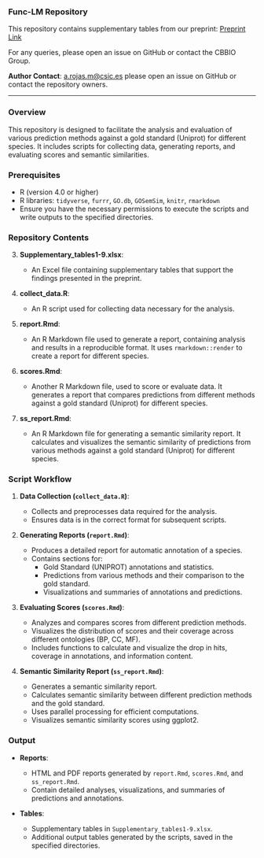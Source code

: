 ﻿
### Func-LM Repository

This repository contains supplementary tables from our preprint: [Preprint Link](https://www.biorxiv.org/content/10.1101/2024.02.14.580341v1)

For any queries, please open an issue on GitHub or contact the CBBIO Group.

**Author Contact**: a.rojas.m@csic.es please open an issue on GitHub or contact the repository owners. 

---

### Overview

This repository is designed to facilitate the analysis and evaluation of various prediction methods against a gold standard (Uniprot) for different species. It includes scripts for collecting data, generating reports, and evaluating scores and semantic similarities.

### Prerequisites

- R (version 4.0 or higher)
- R libraries: `tidyverse`, `furrr`, `GO.db`, `GOSemSim`, `knitr`, `rmarkdown`
- Ensure you have the necessary permissions to execute the scripts and write outputs to the specified directories.

### Repository Contents

3. **Supplementary_tables1-9.xlsx**: 
   - An Excel file containing supplementary tables that support the findings presented in the preprint.

4. **collect_data.R**: 
   - An R script used for collecting data necessary for the analysis.

5. **report.Rmd**: 
   - An R Markdown file used to generate a report, containing analysis and results in a reproducible format. It uses `rmarkdown::render` to create a report for different species.

6. **scores.Rmd**: 
   - Another R Markdown file, used to score or evaluate data. It generates a report that compares predictions from different methods against a gold standard (Uniprot) for different species.

7. **ss_report.Rmd**: 
   - An R Markdown file for generating a semantic similarity report. It calculates and visualizes the semantic similarity of predictions from various methods against a gold standard (Uniprot) for different species.

### Script Workflow

1. **Data Collection (`collect_data.R`)**:
   - Collects and preprocesses data required for the analysis.
   - Ensures data is in the correct format for subsequent scripts.

2. **Generating Reports (`report.Rmd`)**:
   - Produces a detailed report for automatic annotation of a species.
   - Contains sections for:
     - Gold Standard (UNIPROT) annotations and statistics.
     - Predictions from various methods and their comparison to the gold standard.
     - Visualizations and summaries of annotations and predictions.

3. **Evaluating Scores (`scores.Rmd`)**:
   - Analyzes and compares scores from different prediction methods.
   - Visualizes the distribution of scores and their coverage across different ontologies (BP, CC, MF).
   - Includes functions to calculate and visualize the drop in hits, coverage in annotations, and information content.

4. **Semantic Similarity Report (`ss_report.Rmd`)**:
   - Generates a semantic similarity report.
   - Calculates semantic similarity between different prediction methods and the gold standard.
   - Uses parallel processing for efficient computations.
   - Visualizes semantic similarity scores using ggplot2.

### Output

- **Reports**:
  - HTML and PDF reports generated by `report.Rmd`, `scores.Rmd`, and `ss_report.Rmd`.
  - Contain detailed analyses, visualizations, and summaries of predictions and annotations.

- **Tables**:
  - Supplementary tables in `Supplementary_tables1-9.xlsx`.
  - Additional output tables generated by the scripts, saved in the specified directories.



